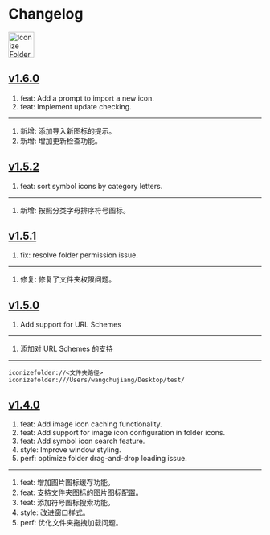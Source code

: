 Changelog
===

<a target="_blank" href="https://apps.apple.com/app/iconize-folder/id6478772538" title="Iconize Folder for macOS">
  <img alt="Iconize Folder AppStore" src="https://jaywcjlove.github.io/sb/download/macos.svg" height="51">
</a>

## [v1.6.0](https://github.com/jaywcjlove/IconizeFolder/releases/tag/v1.6.0)

1. feat: Add a prompt to import a new icon.
2. feat: Implement update checking.

---

1. 新增: 添加导入新图标的提示。
2. 新增: 增加更新检查功能。

## [v1.5.2](https://github.com/jaywcjlove/IconizeFolder/releases/tag/v1.5.2)

1. feat: sort symbol icons by category letters.

---

1. 新增: 按照分类字母排序符号图标。 

## [v1.5.1](https://github.com/jaywcjlove/IconizeFolder/releases/tag/v1.5.1)

1. fix: resolve folder permission issue.

---

1. 修复: 修复了文件夹权限问题。

## [v1.5.0](https://github.com/jaywcjlove/IconizeFolder/releases/tag/v1.5.0)

1. Add support for URL Schemes

---

1. 添加对 URL Schemes 的支持

---

```url
iconizefolder://<文件夹路径>
iconizefolder:///Users/wangchujiang/Desktop/test/
```

## [v1.4.0](https://github.com/jaywcjlove/IconizeFolder/releases/tag/v1.4.0)

1. feat: Add image icon caching functionality.
2. feat: Add support for image icon configuration in folder icons.
3. feat: Add symbol icon search feature.
4. style: Improve window styling.
5. perf: optimize folder drag-and-drop loading issue.

---

1. feat: 增加图片图标缓存功能。
2. feat: 支持文件夹图标的图片图标配置。
3. feat: 添加符号图标搜索功能。
4. style: 改进窗口样式。
5. perf: 优化文件夹拖拽加载问题。
